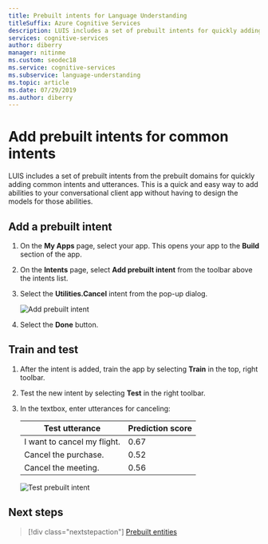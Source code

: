 ```yaml
---
title: Prebuilt intents for Language Understanding
titleSuffix: Azure Cognitive Services
description: LUIS includes a set of prebuilt intents for quickly adding common, conversational user scenarios. 
services: cognitive-services
author: diberry
manager: nitinme
ms.custom: seodec18
ms.service: cognitive-services
ms.subservice: language-understanding
ms.topic: article
ms.date: 07/29/2019
ms.author: diberry
---
```


# Add prebuilt intents for common intents 

LUIS includes a set of prebuilt intents from the prebuilt domains for quickly adding common intents and utterances. This is a quick and easy way to add abilities to your conversational client app without having to design the models for those abilities. 

## Add a prebuilt intent

1. On the **My Apps** page, select your app. This opens your app to the **Build** section of the app. 

1. On the **Intents** page, select **Add prebuilt intent** from the toolbar above the intents list. 

1. Select the **Utilities.Cancel** intent from the pop-up dialog. 

    ![Add prebuilt intent](./media/luis-prebuilt-intents/prebuilt-intents-ddl.png)

1. Select the **Done** button.

## Train and test

1. After the intent is added, train the app by selecting **Train** in the top, right toolbar. 

1. Test the new intent by selecting **Test** in the right toolbar. 

1. In the textbox, enter utterances for canceling:

    |Test utterance|Prediction score|
    |--|:--|
    |I want to cancel my flight.|0.67|
    |Cancel the purchase.|0.52|
    |Cancel the meeting.|0.56|

    ![Test prebuilt intent](./media/luis-prebuilt-intents/test.png)

## Next steps
> [!div class="nextstepaction"]
> [Prebuilt entities](./luis-prebuilt-entities.md)
